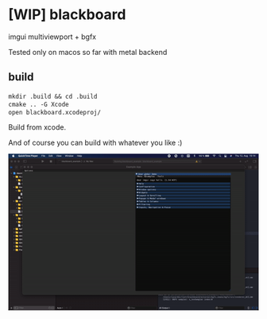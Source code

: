 # [WIP] blackboard
imgui multiviewport + bgfx 

Tested only on macos so far with metal backend

## build
```
mkdir .build && cd .build
cmake .. -G Xcode
open blackboard.xcodeproj/
```

Build from xcode.

And of course you can build with whatever you like :)

![Alt Text](https://github.com/dashandslash/blackboard/blob/main/example/example.gif)
